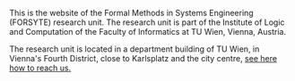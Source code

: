 ---
---
<p>This is the website of the Formal Methods in Systems Engineering (FORSYTE) research unit. The research unit is part of the Institute of Logic and Computation of the Faculty of Informatics at TU Wien, Vienna, Austria.</p>

<p>The research unit is located in a department building of TU Wien, in Vienna's Fourth District, close to Karlsplatz and the city centre, <a href="/contact/">see here how to reach us.</a></p>
